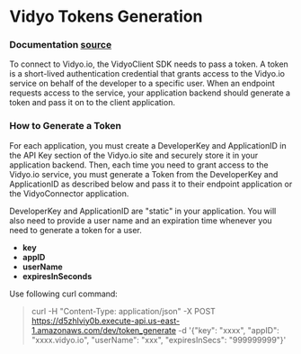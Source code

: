 # Vidyo Tokens Generation

### Documentation [source](https://developer.vidyo.io/documentation/4-1-22-9/getting-started)

To connect to Vidyo.io, the VidyoClient SDK needs to pass a token. A token is a short-lived authentication credential that grants access to the Vidyo.io service on behalf of the developer to a specific user. When an endpoint requests access to the service, your application backend should generate a token and pass it on to the client application.

### How to Generate a Token

For each application, you must create a DeveloperKey and ApplicationID in the API Key section of the Vidyo.io site and securely store it in your application backend. Then, each time you need to grant access to the Vidyo.io service, you must generate a Token from the DeveloperKey and ApplicationID as described below and pass it to their endpoint application or the VidyoConnector application.

DeveloperKey and ApplicationID are "static" in your application. You will also need to provide a user name and an expiration time whenever you need to generate a token for a user.

* __key__
* __appID__
* __userName__
* __expiresInSeconds__

Use following curl command:
> curl -H "Content-Type: application/json" -X POST https://d5zhlviy0b.execute-api.us-east-1.amazonaws.com/dev/token_generate -d '{"key": "xxxx", "appID": "xxxx.vidyo.io", "userName": "xxx", "expiresInSecs": "999999999"}'
